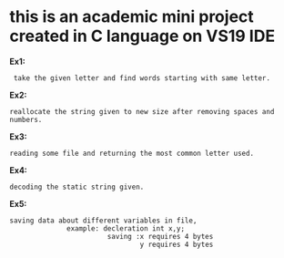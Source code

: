 # this is an academic mini project created in C language on VS19 IDE

__Ex1:__

     take the given letter and find words starting with same letter.
__Ex2:__

    reallocate the string given to new size after removing spaces and numbers.
__Ex3:__

    reading some file and returning the most common letter used.
__Ex4:__

    decoding the static string given.
__Ex5:__

    saving data about different variables in file,
                  example: decleration int x,y;
                            saving :x requires 4 bytes
                                    y requires 4 bytes

